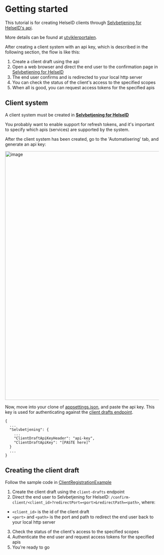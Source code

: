 # Getting started

This tutorial is for creating HelseID clients through [Selvbetjening for HelseID's api](https://utviklerportal.nhn.no/informasjonstjenester/helseid/helseid-v-20/selvbetjening-manifests/?target=/OpenApi/Selvbetjening%20API).

More details can be found at [utviklerportalen](https://utviklerportal.nhn.no/informasjonstjenester/helseid/helseid-v-20/selvbetjening-manifests/?target=docs/Client%20API/Client%20API%20Overview.md).

After creating a client system with an api key, which is described in the following section, the flow is like this:

1. Create a client draft using the api
2. Open a web browser and direct the end user to the confirmation page in [Selvbetjening for HelseID](https://selvbetjening.test.nhn.no)
3. The end user confirms and is redirected to your local http server
4. You can check the status of the client's access to the specified scopes
5. When all is good, you can request access tokens for the specified apis

## Client system

A client system must be created in **[Selvbetjening for HelseID ](https://selvbetjening.test.nhn.no/)**

You probably want to enable support for refresh tokens, and it's important to specify which apis (services) are supported by the system.

After the client system has been created, go to the 'Automatisering' tab, and generate an api key:

<img width="812" alt="image" src="https://user-images.githubusercontent.com/69471911/234249639-d973749e-27b4-4b50-8a6b-2e4179f46e0e.png">

Now, move into your clone of [appsettings.json](https://github.com/NorskHelsenett/Selvbetjening.Samples/blob/main/ClientRegistrationExample/appsettings.json), and paste the api key. This key is used for authenticating against the [client drafts endpoint](https://ext.selvbetjening.test.nhn.no).

```
{
  ...
  "Selvbetjening": {
    ...
    "ClientDraftApiKeyHeader": "api-key",
    "ClientDraftApiKey": "[PASTE here]"
  }
  ...
}
```

## Creating the client draft

Follow the sample code in [ClientRegistrationExample](https://github.com/NorskHelsenett/Selvbetjening.Samples/tree/main/ClientRegistrationExample)

1. Create the client draft using the `client-drafts` endpoint
2. Direct the end user to Selvbetjening for HelseID: `/confirm-client/<client_id>?redirectPort=<port>&redirectPath=<path>`, where:
- `<client_id>` is the id of the client draft
- `<port>` and `<path>` is the port and path to redirect the end user back to your local http server
3. Check the status of the client's access to the specified scopes
4. Authenticate the end user and request access tokens for the specified apis
5. You're ready to go
